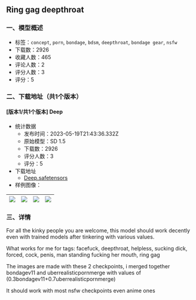 ## Ring gag deepthroat
### 一、模型概述

- 标签：`concept`, `porn`, `bondage`, `bdsm`, `deepthroat`, `bondage gear`, `nsfw`
- 下载数：2926
- 收藏人数：465
- 评论人数：2
- 评分人数：3
- 评分：5

### 二、下载地址（共1个版本）

#### [版本1/共1个版本] Deep

- 统计数据
  - 发布时间：2023-05-19T21:43:36.332Z
  - 原始模型：SD 1.5
  - 下载数：2926
  - 评分人数：3
  - 评分：5
- 下载地址
  - [Deep.safetensors](https://civitai.com/api/download/models/75307)
- 样例图像：

| <img src="https://image.civitai.com/xG1nkqKTMzGDvpLrqFT7WA/0907d8c5-176b-4d9f-bc17-b58068b2680b/width=450/842179.jpeg" /> | <img src="https://image.civitai.com/xG1nkqKTMzGDvpLrqFT7WA/f75a2f32-6309-4f7d-81f5-87c6592ca71b/width=450/842181.jpeg" /> | <img src="https://image.civitai.com/xG1nkqKTMzGDvpLrqFT7WA/ba526e30-78e8-443b-a27c-473f0dab4d8d/width=450/842182.jpeg" /> | <img src="https://image.civitai.com/xG1nkqKTMzGDvpLrqFT7WA/b73ae7ff-dbe1-4baf-a0c8-70651cfd2e55/width=450/842190.jpeg" /> |
| ---- | ---- | ---- | ---- |


### 三、详情
<p>For all the kinky people you are welcome, this model should work decently even with trained models after tinkering with various values.</p><p></p><p>What works for me for tags: facefuck, deepthroat, helpless, sucking dick, forced, cock, penis, man standing fucking her mouth, ring gag</p><p></p><p>The images are made with these 2 checkpoints, i merged together bondagev11 and uberrealisticpornmerge with values of (0.3bondagev11+0.7uberrealisticpornmerge)</p><p>It should work with most nsfw checkpoints even anime ones</p>